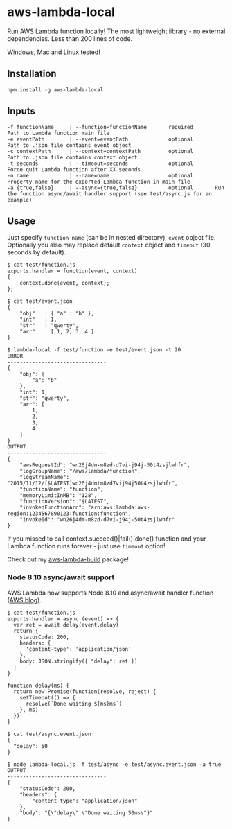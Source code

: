 # aws-lambda-local
Run AWS Lambda function locally! The most lightweight library - no external dependencies. Less than 200 lines of code.

Windows, Mac and Linux tested!

## Installation
`npm install -g aws-lambda-local`

## Inputs
```
-f functionName     | --function=functionName       required       Path to Lambda function main file
-e eventPath        | --event=eventPath             optional       Path to .json file contains event object
-c contextPath      | --context=contextPath         optional       Path to .json file contains context object
-t seconds          | --timeout=seconds             optional       Force quit Lambda function after XX seconds
-n name             | --name=name                   optional       Property name for the exported Lambda function in main file
-a {true,false}     | --async={true,false}          optional       Run the function async/await handler support (see test/async.js for an example)
```

## Usage

Just specify `function name` (can be in nested directory), `event` object file.
Optionally you also may replace default `context` object and `timeout` (30 seconds by default).
```
$ cat test/function.js
exports.handler = function(event, context)
{
    context.done(event, context);
};

$ cat test/event.json
{
    "obj"   : { "a" : "b" },
    "int"   : 1,
    "str"   : "qwerty",
    "arr"   : [ 1, 2, 3, 4 ]
}

$ lambda-local -f test/function -e test/event.json -t 20
ERROR
--------------------------------
{
    "obj": {
        "a": "b"
    },
    "int": 1,
    "str": "qwerty",
    "arr": [
        1,
        2,
        3,
        4
    ]
}
OUTPUT
--------------------------------
{
    "awsRequestId": "wn26j4dm-m8zd-d7vi-j94j-50t4zsjlwhfr",
    "logGroupName": "/aws/lambda/function",
    "logStreamName": "2015/11/12/[$LATEST]wn26j4dmtm8zd7vij94j50t4zsjlwhfr",
    "functionName": "function",
    "memoryLimitInMB": "128",
    "functionVersion": "$LATEST",
    "invokedFunctionArn": "arn:aws:lambda:aws-region:1234567890123:function:function",
    "invokeId": "wn26j4dm-m8zd-d7vi-j94j-50t4zsjlwhfr"
}
```
If you missed to call context.succeed()|fail()|done() function and your Lambda function runs forever - just use `timeout` option!

Check out my [aws-lambda-build](https://www.npmjs.com/package/aws-lambda-build "https://github.com/Max-Kolodezniy/aws-lambda-build") package!

### Node 8.10 async/await support

AWS Lambda now supports Node 8.10 and async/await handler function ([AWS blog](https://aws.amazon.com/blogs/compute/node-js-8-10-runtime-now-available-in-aws-lambda/)). 
```
$ cat test/function.js
exports.handler = async (event) => {
  var ret = await delay(event.delay)
  return { 
    statusCode: 200,
    headers: {
      'content-type': 'application/json'
    },
    body: JSON.stringify({ "delay": ret })
  }
}

function delay(ms) {
  return new Promise(function(resolve, reject) {
    setTimeout(() => {
      resolve(`Done waiting ${ms}ms`)
    }, ms)
  })
}

$ cat test/async.event.json
{
  "delay": 50
}

$ node lambda-local.js -f test/async -e test/async.event.json -a true
OUTPUT
--------------------------------
{
    "statusCode": 200,
    "headers": {
        "content-type": "application/json"
    },
    "body": "{\"delay\":\"Done waiting 50ms\"}"
}
```
